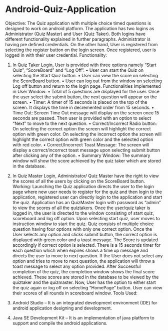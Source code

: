 # Android-Quiz-Application
Objective:
The Quiz application with multiple choice timed questions is designed to work on android platform. The application has two logins as Administrator (Quiz Master) and User (Quiz Taker). Both logins have different functionality explained in further paragraphs. Administrator is having pre defined credentials. On the other hand, User is registered from selecting the register button on the login screen. Once registered, user is logged in with their user credential.
Functionality:
1.	In Quiz Taker Login, User is provided with three options namely “Start Quiz”, “ScoreBoard” and “Log Off”.
•	User can start the Quiz on selecting the Start Quiz button.
•	User can view the score on selecting the ScoreBoard button.
•	User can log out from the window on selecting Log off button and return to the login page.
Functionalities Implemented in User Window:
•	Total of 5 questions are displayed for the user. Once the user select the submit button, the next question will appear on the screen.
•	Timer: A timer of 15 seconds is placed on the top of the screen. It displays the time in decremented order from 15 seconds.
•	Time Out: Screen Time Out message will display on the screen once 15 seconds are passed. Then user is provided with an option to select “Next” to move to the next question.
•	Correct/Incorrect Radio button: On selecting the correct option the screen will highlight the correct option with green color.
On selecting the incorrect option the screen will highlight the correct option with green color and the selected option with red color.
•	Correct/Incorrect Toast Message: The screen will display a correct/incorrect toast message upon selecting submit button after clicking any of the option.
•	Summary Window: The summary window will show the score achieved by the quiz taker which are stored in the database.

2.	In Quiz Master Login, Administrator/ Quiz Master have the right to view the scores of all the users by clicking on the ScoreBoard button.
Working:
Launching the Quiz application directs the user to the login page where new user needs to register for the quiz and then login to the application, registered user can directly login to the application and start the quiz. Application has an QuizMaster login with password as “admin” to view the scores of all the quiztakers.
Once the user/quiz taker is logged in, the user is directed to the window consisting of start quiz, scoreboard and log off option. Upon selecting start quiz, user moves to instruction window to start the quiz. Quiz consists of multiple choice question having four options with only one correct option. Once the User selects any option and clicks submit button, the correct option is displayed with green color and a toast message. The Score is updated accordingly if correct option is selected. There is a 15 seconds timer for each question which when expires shows a time up message and directs the user to move to next question. If the User does not select any option and tries to move to next question, the application will throw a toast message to select any option provided. After Successful completion of the quiz, the completion window shows the final score achieved. These scores are stored in the database to be viewed by the quiztaker and the quizmaster. Now, User has the option to either start the quiz again or log off on selecting “HomePage” button. User can view their scores of all rounds in scoreboard window.
		Tools Used:
1.	Android Studio – It is an integrated development environment (IDE) for android application designing and development.
2.	Java SE Development Kit – It is an implementation of java platform to support and compile the android applications.
